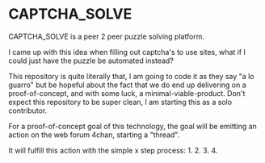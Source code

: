 # CAPTCHA_SOLVE
CAPTCHA_SOLVE is a peer 2 peer puzzle solving platform.

I came up with this idea when filling out captcha's to use sites, what if I could just have the puzzle be automated instead?

This repository is quite literally that, I am going to code it as they say "a lo guarro" but be hopeful about the fact that we do end up delivering on a proof-of-concept, and with some luck, a minimal-viable-product. Don't expect this repository to be super clean, I am starting this as a solo contributor.

For a proof-of-concept goal of this technology, the goal will be emitting an action on the web forum 4chan, starting a "thread". 

It will fulfill this action with the simple x step process:
  1. 
  2.
  3.
  4.
